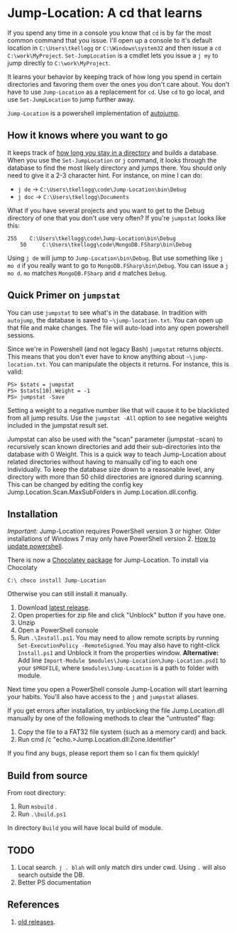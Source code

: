 Jump-Location: A cd that learns
=====================

If you spend any time in a console you know that `cd` is by far the most
common command that you issue. I'll open up a console to it's default location
in `C:\Users\tkellogg` or `C:\Windows\system32` and then issue a `cd C:\work\MyProject`. 
`Set-JumpLocation` is a cmdlet lets you issue a `j my` to jump 
directly to `C:\work\MyProject`. 

It learns your behavior by keeping track of how long you spend in certain
directories and favoring them over the ones you don't care about.  You don't 
have to use `Jump-Location` as a replacement for `cd`. Use `cd`	to go local, and 
use `Set-JumpLocation` to jump further away.

`Jump-Location` is a powershell implementation of [autojump][1].


How it knows where you want to go
---------------------------------

It keeps track of [how long you stay in a directory][2] and builds a database.
When you use the `Set-JumpLocation` or `j` command, it looks through the database
to find the most likely directory and jumps there. You should only need to
give it a 2-3 character hint. For instance, on mine I can do:

* `j de` -> `C:\Users\tkellogg\code\Jump-Location\bin\Debug`
* `j doc` -> `C:\Users\tkellogg\Documents`

What if you have several projects and you want to get to the Debug directory
of one that you don't use very often? If you're `jumpstat` looks like this:

    255    C:\Users\tkellogg\code\Jump-Location\bin\Debug
		50     C:\Users\tkellogg\code\MongoDB.FSharp\bin\Debug

Using `j de` will jump to `Jump-Location\bin\Debug`. But use something like
`j mo d` if you really want to go to `MongoDB.FSharp\bin\Debug`. You can 
issue a `j mo d`. `mo` matches `MongoDB.FSharp` and `d` matches `Debug`.


Quick Primer on `jumpstat`
--------------------------

You can use `jumpstat` to see what's in the database. In tradition with `autojump`,
the database is saved to `~\jump-location.txt`. You can open up that file and
make changes. The file will auto-load into any open powershell sessions.

Since we're in Powershell (and not legacy Bash) `jumpstat` returns _objects_. 
This means that you don't ever have to know anything about `~\jump-location.txt`.
You can manipulate the objects it returns. For instance, this is valid:

```
PS> $stats = jumpstat
PS> $stats[10].Weight = -1
PS> jumpstat -Save
```

Setting a weight to a negative number like that will cause it to be blacklisted
from all jump results. Use the `jumpstat -All` option to see negative weights
included in the jumpstat result set.

Jumpstat can also be used with the "scan" parameter (jumpstat -scan) to recursively
scan known directories and add their sub-directories into the database with 0
Weight. This is a quick way to teach Jump-Location about related directories
without having to manually cd'ing to each one individually. To keep the database
size down to a reasonable level, any directory with more than 50 child directories
are ignored during scanning. This can be changed by editing the config key
Jump.Location.Scan.MaxSubFolders in Jump.Location.dll.config.


Installation
------------

*Important:* Jump-Location requires PowerShell version 3 or higher. Older installations of Windows 7 may only have PowerShell version 2. [How to update powershell][7]. 

There is now a [Chocolatey package][6] for Jump-Location. To install via Chocolaty

```
C:\ choco install Jump-Location
```

Otherwise you can still install it manually.

1. Download [latest release][5].
2. Open properties for zip file and click "Unblock" button if you have one.
3. Unzip 
4. Open a PowerShell console
5. Run `.\Install.ps1`. You may need to allow remote scripts by running 
`Set-ExecutionPolicy -RemoteSigned`. You may also have to right-click `Install.ps1`
and Unblock it from the properties window. 
**Alternative:**
Add line `Import-Module $modules\Jump-Location\Jump-Location.psd1` to your `$PROFILE`,
where `$modules\Jump-Location` is a path to folder with module.

Next time you open a PowerShell console Jump-Location will start learning 
your habits. You'll also have access to the `j` and `jumpstat` aliases.

If you get errors after installation, try unblocking the file Jump.Location.dll manually by
one of the following methods to clear the "untrusted" flag:
1. Copy the file to a FAT32 file system (such as a memory card) and back.
2. Run cmd /c "echo.>Jump.Location.dll:Zone.Identifier"

If you find any bugs, please report them so I can fix them quickly!

Build from source
-----------------
From root directory:

1. Run `msbuild` .
2. Run `.\build.ps1`

In directory `Build` you will have local build of module.

TODO
----------
1. Local search. `j . blah` will only match dirs under cwd. Using `.` will also search outside the DB.
2. Better PS documentation

References
----------
1. [old releases][4].

 [1]: https://github.com/joelthelion/autojump
 [2]: http://stackoverflow.com/a/11813545/503826
 [3]: http://blogs.msdn.com/b/powershell/archive/2009/07/15/final-approved-verb-list-for-windows-powershell-2-0.aspx
 [4]: https://github.com/tkellogg/Jump-Location/downloads
 [5]: https://sourceforge.net/projects/jumplocation/files/latest/download
 [6]: https://chocolatey.org/packages/Jump-Location
 [7]: http://social.technet.microsoft.com/wiki/contents/articles/21016.how-to-install-windows-powershell-4-0.aspx
